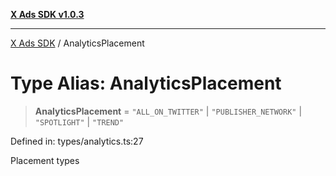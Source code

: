 [**X Ads SDK v1.0.3**](../README.md)

***

[X Ads SDK](../globals.md) / AnalyticsPlacement

# Type Alias: AnalyticsPlacement

> **AnalyticsPlacement** = `"ALL_ON_TWITTER"` \| `"PUBLISHER_NETWORK"` \| `"SPOTLIGHT"` \| `"TREND"`

Defined in: types/analytics.ts:27

Placement types
